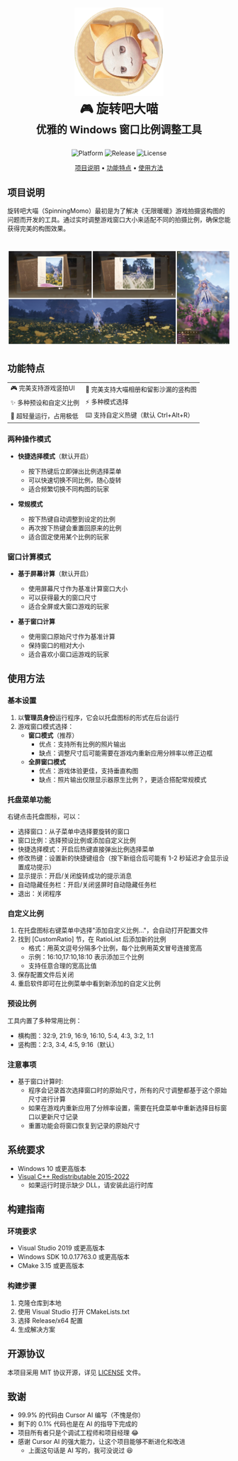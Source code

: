 <div align="center">
  <h1 align="center">
   <img src="./docs/logo.png" width="200">
    <br/>
    🎮 旋转吧大喵
    <br/>
    <sup>优雅的 Windows 窗口比例调整工具</sup>
  </h1>

  <p>
    <img alt="Platform" src="https://img.shields.io/badge/platform-Windows-blue?style=flat-square" />
    <img alt="Release" src="https://img.shields.io/github/v/release/ChanIok/SpinningMomo?style=flat-square&color=brightgreen" />
    <img alt="License" src="https://img.shields.io/badge/license-MIT-orange?style=flat-square" />
  </p>

  <p>
    <a href="#项目说明">项目说明</a> •
    <a href="#功能特点">功能特点</a> •
    <a href="#使用方法">使用方法</a>
  </p>
</div>

## 项目说明

旋转吧大喵（SpinningMomo）最初是为了解决《无限暖暖》游戏拍摄竖构图的问题而开发的工具。通过实时调整游戏窗口大小来适配不同的拍摄比例，确保您能获得完美的构图效果。

  <h1 align="center">
   <img src="./docs/README.jpg"  >
  </h1>

## 功能特点

<div align="center">
  <table>
    <tr>
      <td>🎮 完美支持游戏竖拍UI</td>
      <td>📸 完美支持大喵相册和留影沙漏的竖构图</td>
    </tr>
    <tr>
      <td>✨ 多种预设和自定义比例</td>
      <td>⚡ 多种模式选择</td>
    </tr>
    <tr>
      <td>💨 超轻量运行，占用极低</td>
      <td>⌨️ 支持自定义热键（默认 Ctrl+Alt+R）</td>
    </tr>
  </table>
</div>

### 两种操作模式

- **快捷选择模式**（默认开启）

  - 按下热键后立即弹出比例选择菜单
  - 可以快速切换不同比例，随心旋转
  - 适合频繁切换不同构图的玩家

- **常规模式**
  - 按下热键自动调整到设定的比例
  - 再次按下热键会重置回原来的比例
  - 适合固定使用某个比例的玩家

### 窗口计算模式

- **基于屏幕计算**（默认开启）

  - 使用屏幕尺寸作为基准计算窗口大小
  - 可以获得最大的窗口尺寸
  - 适合全屏或大窗口游戏的玩家

- **基于窗口计算**
  - 使用窗口原始尺寸作为基准计算
  - 保持窗口的相对大小
  - 适合喜欢小窗口运游戏的玩家

## 使用方法

### 基本设置

1. 以**管理员身份**运行程序，它会以托盘图标的形式在后台运行
2. 游戏窗口模式选择：
   - **窗口模式**（推荐）
     - 优点：支持所有比例的照片输出
     - 缺点：调整尺寸后可能需要在游戏内重新应用分辨率以修正边框
   - **全屏窗口模式**
     - 优点：游戏体验更佳，支持垂直构图
     - 缺点：照片输出仅限显示器原生比例？，更适合搭配常规模式

### 托盘菜单功能

右键点击托盘图标，可以：

- 选择窗口：从子菜单中选择要旋转的窗口
- 窗口比例：选择预设比例或添加自定义比例
- 快捷选择模式：开启后热键直接弹出比例选择菜单
- 修改热键：设置新的快捷键组合（按下新组合后可能有 1-2 秒延迟才会显示设置成功提示）
- 显示提示：开启/关闭旋转成功的提示消息
- 自动隐藏任务栏：开启/关闭竖屏时自动隐藏任务栏
- 退出：关闭程序

### 自定义比例

1. 在托盘图标右键菜单中选择"添加自定义比例..."，会自动打开配置文件
2. 找到 [CustomRatio] 节，在 RatioList 后添加新的比例
   - 格式：用英文逗号分隔多个比例，每个比例用英文冒号连接宽高
   - 示例：16:10,17:10,18:10 表示添加三个比例
   - 支持任意合理的宽高比值
3. 保存配置文件后关闭
4. 重启软件即可在比例菜单中看到新添加的自定义比例

### 预设比例

工具内置了多种常用比例：

- 横构图：32:9, 21:9, 16:9, 16:10, 5:4, 4:3, 3:2, 1:1
- 竖构图：2:3, 3:4, 4:5, 9:16（默认）

### 注意事项

- 基于窗口计算时:
  - 程序会记录首次选择窗口时的原始尺寸，所有的尺寸调整都基于这个原始尺寸进行计算
  - 如果在游戏内重新应用了分辨率设置，需要在托盘菜单中重新选择目标窗口以更新尺寸记录
  - 重置功能会将窗口恢复到记录的原始尺寸

## 系统要求

- Windows 10 或更高版本
- [Visual C++ Redistributable 2015-2022](https://aka.ms/vs/17/release/vc_redist.x64.exe)
  - 如果运行时提示缺少 DLL，请安装此运行时库

## 构建指南

### 环境要求

- Visual Studio 2019 或更高版本
- Windows SDK 10.0.17763.0 或更高版本
- CMake 3.15 或更高版本

### 构建步骤

1. 克隆仓库到本地
2. 使用 Visual Studio 打开 CMakeLists.txt
3. 选择 Release/x64 配置
4. 生成解决方案

## 开源协议

本项目采用 MIT 协议开源，详见 [LICENSE](LICENSE) 文件。

## 致谢

- 99.9% 的代码由 Cursor AI 编写（不愧是你）
- 剩下的 0.1% 代码也是在 AI 的指导下完成的
- 项目所有者只是个调试工程师和项目经理 😂
- 感谢 Cursor AI 的强大能力，让这个项目能够不断进化和改进
  - 上面这句话是 AI 写的，我可没说过 😆

